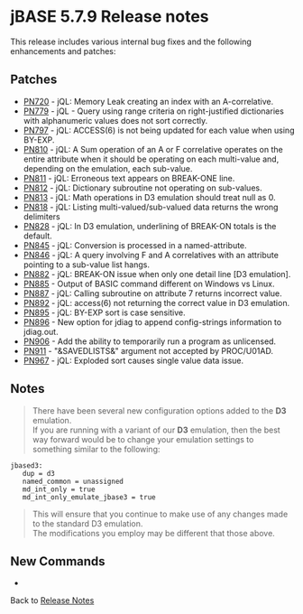 # jBASE 5.7.9 Release notes

<PageHeader />

This release includes various internal bug fixes and the following enhancements and patches:

## Patches

- [PN720](./PN720/README.md) - jQL: Memory Leak creating an index with an A-correlative.  
- [PN779](./pn779/README.md) - jQL - Query using range criteria on right-justified dictionaries with alphanumeric values does not sort correctly.  
- [PN797](./pn797/README.md) - jQL: ACCESS(6) is not being updated for each value when using BY-EXP.  
- [PN810](./pn810/README.md) - jQL: A Sum operation of an A or F correlative operates on the entire attribute when it should be operating on each multi-value and, depending on the emulation, each sub-value.  
- [PN811](./pn811/README.md) - jQL: Erroneous text appears on BREAK-ONE line.  
- [PN812](./pn812/README.md) - jQL: Dictionary subroutine not operating on sub-values.
- [PN813](./pn813/README.md) - jQL: Math operations in D3 emulation should treat null as 0.  
- [PN818](./pn818/README.md) - jQL: Listing multi-valued/sub-valued data returns the wrong delimiters
- [PN828](./pn828/README.md) - jQL: In D3 emulation, underlining of BREAK-ON totals is the default.  
- [PN845](./pn845/README.md) - jQL: Conversion is processed in a named-attribute.  
- [PN846](./pn846/README.md) - jQL: A query involving F and A correlatives with an attribute pointing to a sub-value list hangs.  
- [PN882](./pn882/README.md) - jQL: BREAK-ON issue when only one detail line [D3 emulation].  
- [PN885](./pn885/README.md) - Output of BASIC command different on Windows vs Linux.  
- [PN887](./pn887/README.md) - jQL: Calling subroutine on attribute 7 returns incorrect value.  
- [PN892](./pn892/README.md) - jQL: access(6) not returning the correct value in D3 emulation.  
- [PN895](./pn895/README.md) - jQL: BY-EXP sort is case sensitive.  
- [PN896](./pn896/README.md) - New option for jdiag to append config-strings information to jdiag.out.  
- [PN906](./pn906/README.md) - Add the ability to temporarily run a program as unlicensed.
- [PN911](./pn911/README.md) - "&SAVEDLISTS&" argument not accepted by PROC/U01AD.  
- [PN967](./pn967/README.md) - jQL: Exploded sort causes single value data issue.  

## Notes

>There have been several new configuration options added to the **D3** emulation.  
>If you are running with a variant of our **D3** emulation, then the best way forward would be to change your emulation settings to something similar to the following:

```
jbased3:
   dup = d3
   named_common = unassigned
   md_int_only = true
   md_int_only_emulate_jbase3 = true
```

>This will ensure that you continue to make use of any changes made to the standard D3 emulation.  
>The modifications you employ may be different that those above.

## New Commands

-

Back to [Release Notes](./../../README.md)
  
<PageFooter />
